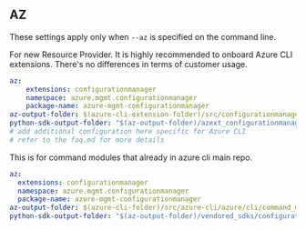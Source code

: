 ## AZ

These settings apply only when `--az` is specified on the command line.

For new Resource Provider. It is highly recommended to onboard Azure CLI extensions. There's no differences in terms of customer usage. 

``` yaml $(az) && $(target-mode) != 'core'
az:
    extensions: configurationmanager
    namespace: azure.mgmt.configurationmanager
    package-name: azure-mgmt-configurationmanager
az-output-folder: $(azure-cli-extension-folder)/src/configurationmanager
python-sdk-output-folder: "$(az-output-folder)/azext_configurationmanager/vendored_sdks/configurationmanager"
# add additional configuration here specific for Azure CLI
# refer to the faq.md for more details
```



This is for command modules that already in azure cli main repo. 
``` yaml $(az) && $(target-mode) == 'core'
az:
  extensions: configurationmanager
  namespace: azure.mgmt.configurationmanager
  package-name: azure-mgmt-configurationmanager
az-output-folder: $(azure-cli-folder)/src/azure-cli/azure/cli/command_modules/configurationmanager
python-sdk-output-folder: "$(az-output-folder)/vendored_sdks/configurationmanager"
``` 